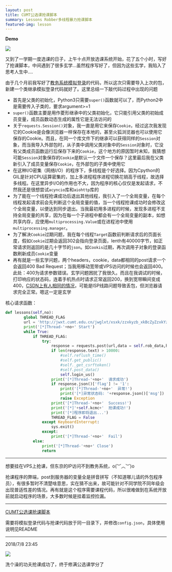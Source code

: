 ```yaml
---
layout: post
title: CUMT公选课抢课脚本
summary: Lessons Robber多线程暴力抢课脚本
featured-img: lesson
---
```


**Demo**

![](https://upload-images.jianshu.io/upload_images/11356161-9d4ba3a89d6d8637.jpg?imageMogr2/auto-orient/strip%7CimageView2/2/w/1240)

又到了一学期一度选课的日子，上午十点开放选课系统开始，花了五个小时，写好了抢课脚本，中间遇到了很多玄学...虽然程序写好了，但因为这些玄学，我陷入了思考人生中....

由于几个月前我写好了[教务系统模拟登录](http://nemesisly.xyz/CUMT-analog-login/)的代码，所以这次只需要导入上次的包，新建一个类继承模拟登录代码就好了。这里总结一下敲代码过程中出现的问题

+ 首先是父类的初始化，Python3只需要`super()`函数就可以了，而Python2中是需要传入子类的，要求argument>=1
+ `super()`函数主要是用作菱形继承中的父类初始化，它只能引用父类的初始成员变量，成员函数动态生成的属性它是无法访问的
+ 关于`requests.Session()`对象，我一直是用它来保存`Cookie`，经过这次我发现它的Cookie是会像浏览器一样保存在本地的，甚至火狐浏览器也可以使用它保存的Cookie。而且，在同一个库文件下的继承可以获得同样的`Session`对象，而当我导入外部包时，从子类中调用父类对象中的`Session`对象时，它没有父类成员函数运行后保存下来的`Cookie`，这个地方的原因暂时未知，我猜想可能`Session`对象保存的`Cookie`是默认一个文件一个保存？这里最后我在父类新引入了成员变量保存`Cookie`，在外部包的子类中使用它
+ 在这种I/O密集（网络I/O）的程序下，多线程是个好选择。因为Cpython的GIL是针对CPU运算密集的，加上多进程程序进程切换花销高于线程，故选择多线程。在这里异步I/O的作用也不大，因为程序的核心仅仅是发起请求，不然我还是很想尝试`acyncio`库和`aiohttp`库的
+ 为了能在一个线程抢课成功后退出其他线程，我引入了一个全局变量，在每个线程发起请求前会先判断这个全局变量的值，当一个线程抢课成功时会修改这个全局变量，以便达到同步退出。当我最初用多进程的时候，发现多进程不支持全局变量的共享，因为在每一个子进程中都会有一个全局变量的副本，如想共享内存，应使用`multiprocessing.Value`或在进程池中使用`multiprocessing.manager`。
+ 为了解决`Cookie`过期问题，我在每个线程`Target`函数前判断请求后的页面长度，假如`Cookie`过期会返回302会指向登录页面，lenth有40000字节，如正常请求则返回的是几十字节的`json`。如`Cookis`过期，再次调用子对象的登录函数刷新成员`Cookie`变量
+ 再有就是一些玄学问题，两个headers，cookie，data都相同的post请求一个会返回400 Bad Request；当我用移动宽带或VPS访问的时候也会返回400。此处：400为请求参数错误。玄学问题困扰了我很久。而且在我调试的时候，打印响应的状态码，连着手机热点时请求正常返回200，换到宽带瞬间变成400，[CSDN上有人相同的情况](https://bbs.csdn.net/topics/390131855)，可能是ISP线路问题导致丢包，但浏览器请求完全正常。嗯这一定是玄学

核心请求函数：

```python
def lessons(self,no):
        global THREAD_FLAG
        url = 'http://jwxt.cumt.edu.cn/jwglxt/xsxk/zzxkyzb_xkBcZyZzxkYzb.html?gnmkdm=N253512&su='+self.user
        print('[*]Thread-'+no+' Start')
        while True:
            if THREAD_FLAG:
                try:
                    response = requests.post(url,data = self.rob_data,headers = self.header_2,timeout = 5)
                    if len(response.text) > 10000:
                        #self.reflush_time()
                        #self.get_public()
                        #self._get_csrftoken()
                        #self.post_data()
                        self.login_us()
                    print('[*]Thread-'+no+'  请求成功')
                    if response.json()['flag'] != '1':
                        print('[*]Thread-'+no+'  异常!')
                        print('[*]异常状态码: '+response.json()['msg'])
                        raise Exception
                    print('[*]Thread-'+no+'  Success!')
                    print('[*]'+self.kcmc+'  抢课成功!')
                    print('[*]程序即将退出...')
                    THREAD_FLAG = False
                except KeyboardInterrupt:
                    sys.exit()
                except:
                    print('[*]Thread-'+no+'  Fail')
            else:
                print('[*]Thread-'+no+' Close')
                return
```

***

想要挂在VPS上抢课，但东京的IP访问不到教务系统，o(︶︿︶)o 

抢课程序的弊端，post到服务器的变量全是拼音拼写（不知道哪儿请的外包程序员），有很多暂时不清楚啥意思，实在猜不出来，故可能针对不同学院不同年级会出现普适性差的情况。再有就是这个程序需要课程代码，所以很难做到在系统开放前就启动程序的场景，大多数时候是挂着监控捡漏。

***

[CUMT公选课抢课脚本](https://github.com/EddieIvan01/Lessons_Robber)

需要将模拟登录代码与抢课代码放于同一目录下，并修改`config.json`，具体使用说明见README

***

2018/7/8  23:45

![](https://upload-images.jianshu.io/upload_images/11356161-f0b8307e59fd11e0.png?imageMogr2/auto-orient/strip%7CimageView2/2/w/1240)

洗个澡的功夫抢课成功了，终于修满公选课学分了
